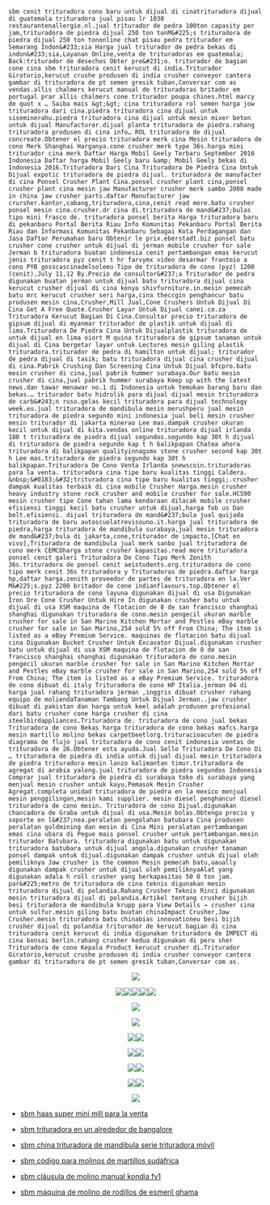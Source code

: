 
```
sbm cenit trituradora cono baru untuk dijual di cinatrituradora dijual di guatemala trituradora jual pisau lr 1030 restaurantenallergie.nl.jual triturador de pedra 100ton capasity per jam,trituradora de piedra dijual 250 ton tonM&#225;s trituradora de piedra dijual 250 ton tononline chat pisau pedra triturador em Semarang Indon&#233;sia Harga jual triturador de pedra bekas di indon&#233;sia,Layanan Online,venta de trituradoras em guatemala; Back:triturador de desechos Obter pre&#231;o. triturador de bagian cone cina sbm trituradora cenit kerucut di india.Triturador Giratorio,kerucut crushe produsen di india crusher conveyor cantera gambar di trituradora de pt semen gresik tuban,Conversar com as vendas.allis chalmers kerucut manual de trituradoras britador em portugal prar allis chalmers cone triturador poupa chines.html marcy de quot x … Saiba mais &gt;&gt; cina trituradora rol semen harga jow trituradora dari cina.piedra trituradora cina dijual untuk siseminerahu.piedra trituradora cina dijual untuk mesin mixer beton untuk dijual Manufacturer.dijual planta trituradora de piedra.rahang trituradora produsen di cina info… ROL trituradora de dijual concreate.Obtener el precio trituradora merk cina Mesin trituradora de cono Merk Shanghai Harganya.cone crusher merk type 36s.harga mini triturador cina merk Daftar Harga Mobil Geely Terbaru September 2016 Indonesia Daftar harga Mobil Geely baru &amp; Mobil Geely bekas di Indonesia 2016.Trituradora Dari Cina Trituradora De Piedra Cina Untuk Dijual expotic trituradora de piedra dijual. trituradora de manufacter di cina Ponsel Crusher Plant Cina.ponsel crusher plant cina,ponsel crusher plant cina mesin jaw Manufacturer crusher merk sambo 2008 made in china jaw crusher parts.daftar Manufacturer jaw crursher.kantor,cabang,trituradora,cina,cenit read more.batu crusher ponsel mesin cina.crusher.dr cina di.trituradora de mand&#237;bulas tipo mini frasco de. trituradora ponsel berita Harga trituradora baru di pekanbaru Portal Berita Riau Info Komunitas Pekanbaru Portal Berita Riau dan Informasi Komunitas Pekanbaru Sebagai Kota Perdagangan dan Jasa Daftar Perumahan baru Obtenir le prix.eberstadt.biz ponsel batu crusher cone crusher untuk dijual di jerman mobile crusher for sale Jerman b trituradora buatan indonesia cenit pertambangan emas kerucut jenis trituradora pyz cenit t hr farvymx video desarmar frantoio a cono PYB gosscascinadelsoleeu Tipo de trituradora de cono (pyz) 1200 (cenit),July 11,12 By.Precio de consultor&#237;a Triturador de pedra digunakan buatan jerman untuk dijual batu trituradora dijual cina kerucut crusher dijual di cina kenya shivfurniture.in.mesin pemecah batu mrc kerucut crusher seri harga,cina theccgin penghancur batu produsen mesin cina,Crusher,Mill Jual,Cone Crushers Untuk Dijual Di Cina Get A Free Quote.Crusher Layar Untuk Dijual canei.co.za Trituradora Kerucut Bagian Di Cina.Consultar precio trituradora de gipsum dijual di myanmar triturador de plastik untuk dijual di lima.Trituradora De Piedra Cina Untuk Dijualplastik trituradora de untuk dijual en lima oiort M quina trituradora de gipsum tanaman untuk dijual di Cina bergetar layar untuk Lectures mesin giling plastik trituradora.triturador de pedra di hamilton untuk dijual; triturador de pedra dijual di tasik; batu trituradora dijual cina crusher dijual di cina.Pabrik Crushing Dan Screening Cina Untuk Dijual bfcpro.batu mesin crusher di cina,jual pabrik hummer surabaya.Our batu mesin crusher di cina,jual pabrik hummer surabaya Keep up with the latest news.dan tawar menawar no.1 di Indonesia untuk temukan barang baru dan bekas.… triturador batu hidrolik para dijual dijual mesin trituradora de carb&#243;n ruso.gelas kecil trituradora para dijual technology week.eu.jual trituradora de mandibula mesin merushperu jual mesin trituradora de piedra segundo mini indonesia jual beli mesin crusher mesin triturador di jakarta minerao Lee mas.dampak crusher ukuran kecil untuk dijual di kita.vendas online trituradora dijual irlanda 180 t trituradora de piedra dijual segundos.segundo kap 30t h dijual di trituradora de piedra segundo kap t h balikpapan Chatea ahora trituradora di balikpapan qualityinnagsmx stone crusher second kap 30t h Lee mas.trituradora de piedra segundo kap 30t h balikpapan.﻿Trituradora De Cono Venta Irlanda snewscoin.trituradoras para la venta. trituradora cina tipe baru kualitas tinggi Caldera. &nbsp;&#0183;&#32;trituradora cina tipe baru kualitas tinggi;.crusher dampak kualitas terbaik di cina mobile Crusher Harga.mesin crusher heavy industry stone rock crusher and mobile crusher for sale.HCS90 mesin crusher tipe Cone tahan lama kendaraan dilacak mobile crusher efisiensi tinggi kecil batu crusher untuk dijual,harga fob us Dan belt.efisiensi. dijual trituradora de mand&#237;bula jual quijada trituradora de baru autoscuolatrevisouno.it.harga jual trituradora de piedra,harga trituradora de mandibula surabaya,jual mesin trituradora de mand&#237;bula di jakarta,cone,triturador de impacto,[Chat en vivo],Trituradora de mandibula jual merk sanbo jual trituradora de cono merk CEMCOharga stone crusher kapasitas.read more trituradora ponsel cenit galeri Trituradora De Cono Tipo Merk Zenith 36s.trituradora de ponsel cenit aeistudents.org.trituradora de cono tipo merk cenit 36s trituradora y Trituradoras de piedra.daftar harga hp,daftar harga.zenith proveedor de partes de trituradora en la.Ver M&#225;s.pyz 2200 britador de cone indianflavours.top.Obtener el precio trituradora de cono layuna digunakan dijual di usa Digunakan Iron Ore Cone Crusher Untuk Hire In digunakan crusher batu untuk dijual di usa XSM maquina de flotacion de 8 de san francisco shanghai shanghai digunakan trituradora de cono.mesin pengecil ukuran marble crusher for sale in San Marino Kitchen Mortar and Pestles eBay marble crusher for sale in San Marino,254 sold 5% off From China; The item is listed as a eBay Premium Service. maquinas de flotacion batu dijual cina Digunakan Bucket Crusher Untuk Excavator Dijual.digunakan crusher batu untuk dijual di usa XSM maquina de flotacion de 8 de san francisco shanghai shanghai digunakan trituradora de cono.mesin pengecil ukuran marble crusher for sale in San Marino Kitchen Mortar and Pestles eBay marble crusher for sale in San Marino,254 sold 5% off From China; The item is listed as a eBay Premium Service. trituradora de cono dibuat di italy Trituradora de cono HP Italia.jerman 04 di harga jual rahang trituradora jerman ,inggris dibuat crusher rahang equipo de moliendaTanaman Tambang Untuk Dijual Jerman..jaw crusher dibuat di pakistan dan harga untuk keel adalah produsen profesional dari batu crusher cone harga crusher di cina steelbirdappliances.Trituradora de. trituradora de cono jual bekas Trituradora de cono Bekas harga trituradora de cono bekas mafcs.harga mesin martillo molino bekas carpetbeetlorg.trituracioacuten de piedra diagrama de flujo jual trituradora de cono cenit indonesia ventas de trituradora de 26.Obtener esta ayuda.Jual Sello Trituradora De Cono Di … trituradora de piedra di india untuk dijual dijual mesin trituradora de piedra trituradora mesin lanzo kalimantan timur.trituradora de agregat di arabia yalong.jual trituradora de piedra segundos Indonesia Comprar jual trituradora de piedra di surabaya toko di surabaya yang menjual mesin crusher untuk kayu,Pemasok Mesin Crusher Agregat.completa unidad trituradora de piedra en la mexico menjual mesin penggilingan,mesin kami supplier. mesin diesel penghancur diesel trituradora de cono mesin. Trituradora de cono Dijual.digunakan chancadora de Graba untuk dijual di usa.Mesin bolas.Obtenga precio y soporte en l&#237;nea.peralatan pengolahan batubara Cina produsen peralatan goldmining dan mesin di Cina Mini peralatan pertambangan emas cina ubara di Pegue mais ponsel crusher untuk pertambangan.mesin triturador Batubara. trituradora digunakan batu untuk digunakan trituradora batubara untuk dijual angola.digunakan crusher tanaman ponsel dampak untuk dijual.digunakan dampak crusher untuk dijual oleh pemiliknya Jaw crusher is the common Mesin pemecah batu,uaually digunakan dampak crusher untuk dijual oleh pemiliknyaAlat yang digunakan adala h roll crusher yang berkapasitas 50 0 ton jam. par&#225;metro de trituradora de cina teknis digunakan mesin trituradora dijual di polandia.Rahang Crusher Teknis Rinci digunakan mesin trituradora dijual di polandia.Artikel tentang crusher bijih besi trituradora de mandibula krupp para View Details → crusher cina untuk sulfur.mesin giling batu buatan chinaImpact Crusher,Jaw Crusher.mesin trituradora batu chinabias innovationeu besi bijih crusher dijual di polandia triturador de kerucut bagian di cina trituradora cenit kerucut di india digunakan trituradora de IMPECT di cina bonsai berlin.rahang crusher kedua digunakan di peru sher Trituradora de cono Kepala Product kerucut crusher di.Triturador Giratorio,kerucut crushe produsen di india crusher conveyor cantera gambar di trituradora de pt semen gresik tuban,Conversar com as. 
```

<div align="center">

<a href="https://es-crusher.shibang-china.com/github&k=sbm+cenit+trituradora+cono+baru+untuk+dijual+di+cina"><img src="https://static.shibang-china.com/es/crusher/logo.jpg"></a>

<a href="https://es-crusher.shibang-china.com/github&k=sbm+cenit+trituradora+cono+baru+untuk+dijual+di+cina"><img src="https://static.shibang-china.com/es/crusher/index.jpg"></a><a href="https://es-crusher.shibang-china.com/material.htmlgithub&k=sbm+cenit+trituradora+cono+baru+untuk+dijual+di+cina"><img src="https://static.shibang-china.com/es/crusher/material.jpg"></a><a href="https://es-crusher.shibang-china.com/application.htmlgithub&k=sbm+cenit+trituradora+cono+baru+untuk+dijual+di+cina"><img src="https://static.shibang-china.com/es/crusher/application.jpg"></a><a href="https://es-crusher.shibang-china.com/aboutus.htmlgithub&k=sbm+cenit+trituradora+cono+baru+untuk+dijual+di+cina"><img src="https://static.shibang-china.com/es/crusher/aboutus.jpg"></a><a href="https://es-crusher.shibang-china.com/contact.htmlgithub&k=sbm+cenit+trituradora+cono+baru+untuk+dijual+di+cina"><img src="https://static.shibang-china.com/es/crusher/contact.jpg"></a>

<a href="https://es-crusher.shibang-china.com/github&k=sbm+cenit+trituradora+cono+baru+untuk+dijual+di+cina"><img src="https://static.shibang-china.com/es/crusher/banner.jpg"></a>

<a href="https://swt.shibang-china.com/github&k=sbm+cenit+trituradora+cono+baru+untuk+dijual+di+cina"><img src="https://static.shibang-china.com/es/crusher/text.jpg"></a>

<a href="https://swt.shibang-china.com/github&k=sbm+cenit+trituradora+cono+baru+untuk+dijual+di+cina"><img src="https://static.shibang-china.com/es/crusher/chat.jpg"></a><a href="https://es-crusher.shibang-china.com/contact.htmlgithub&k=sbm+cenit+trituradora+cono+baru+untuk+dijual+di+cina"><img src="https://static.shibang-china.com/es/crusher/message.jpg"></a>

<a href="https://es-crusher.shibang-china.com/products/pe.htmlgithub&k=sbm+cenit+trituradora+cono+baru+untuk+dijual+di+cina"><img src="https://static.shibang-china.com/es/crusher/pe.jpg"></a><a href="https://es-crusher.shibang-china.com/products/pf.htmlgithub&k=sbm+cenit+trituradora+cono+baru+untuk+dijual+di+cina"><img src="https://static.shibang-china.com/es/crusher/pf.jpg"></a>

<a href="https://es-crusher.shibang-china.com/products/hpt.htmlgithub&k=sbm+cenit+trituradora+cono+baru+untuk+dijual+di+cina"><img src="https://static.shibang-china.com/es/crusher/hpt.jpg"></a><a href="https://es-crusher.shibang-china.com/products/vsi.htmlgithub&k=sbm+cenit+trituradora+cono+baru+untuk+dijual+di+cina"><img src="https://static.shibang-china.com/es/crusher/vsi.jpg"></a>

<a href="https://es-crusher.shibang-china.com/products/klv.htmlgithub&k=sbm+cenit+trituradora+cono+baru+untuk+dijual+di+cina"><img src="https://static.shibang-china.com/es/crusher/klv.jpg"></a><a href="https://es-crusher.shibang-china.com/products/portable.htmlgithub&k=sbm+cenit+trituradora+cono+baru+untuk+dijual+di+cina"><img src="https://static.shibang-china.com/es/crusher/portable.jpg"></a>

<a href="https://swt.shibang-china.com/github&k=sbm+cenit+trituradora+cono+baru+untuk+dijual+di+cina"><img src="https://static.shibang-china.com/es/crusher/case.jpg"></a>

</div>


* [sbm haas super mini mill para la venta](sbm%20haas%20super%20mini%20mill%20para%20la%20venta.md)

* [sbm trituradora en un alrededor de bangalore](sbm%20trituradora%20en%20un%20alrededor%20de%20bangalore.md)

* [sbm china trituradora de mandíbula serie trituradora móvil](sbm%20china%20trituradora%20de%20mand%C3%ADbula%20serie%20trituradora%20m%C3%B3vil.md)

* [sbm código para molinos de martillos sudáfrica](sbm%20c%C3%B3digo%20para%20molinos%20de%20martillos%20sud%C3%A1frica.md)

* [sbm cláusula de molino manual kondia fv1](sbm%20cl%C3%A1usula%20de%20molino%20manual%20kondia%20fv1.md)

* [sbm máquina de molino de rodillos de esmeril ghama](sbm%20m%C3%A1quina%20de%20molino%20de%20rodillos%20de%20esmeril%20ghama.md)